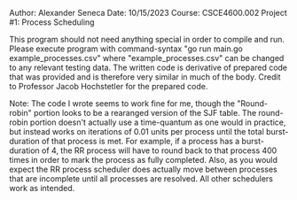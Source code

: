 Author: Alexander Seneca
Date: 10/15/2023
Course: CSCE4600.002
Project #1: Process Scheduling

This program should not need anything special in order to compile and run. Please execute program with command-syntax "go run main.go example_processes.csv" where "example_processes.csv" can be changed to any relevant testing data. The written code is derivative of prepared code that was provided and is therefore very similar in much of the body. Credit to Professor Jacob Hochstetler for the prepared code.

Note: The code I wrote seems to work fine for me, though the "Round-robin" portion looks to be a rearanged version of the SJF table. The round-robin portion doesn't actually use a time-quantum as one would in practice, but instead works on iterations of 0.01 units per process until the total burst-duration of that process is met. For example, if a process has a burst-duration of 4, the RR process will have to round back to that process 400 times in order to mark the process as fully completed. Also, as you would expect the RR process scheduler does actually move between processes that are incomplete until all processes are resolved. All other schedulers work as intended.
